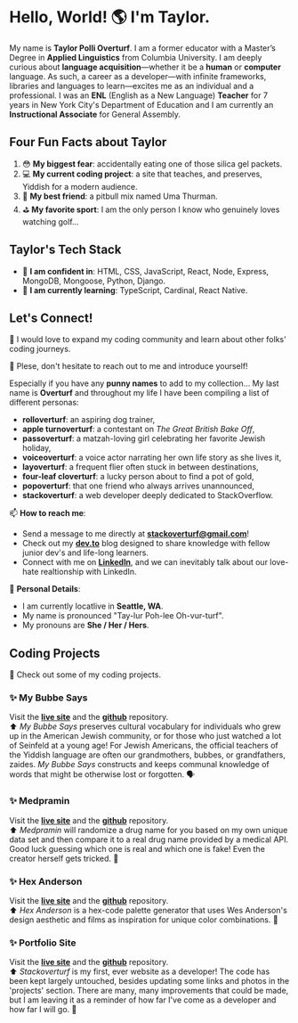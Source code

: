 # Hello, World! 🌎 I'm Taylor. 
My name is **Taylor Polli Overturf**. I am a former educator with a Master’s Degree in **Applied Linguistics** from Columbia University. I am deeply curious about **language acquisition**—whether it be a **human** or **computer** language. As such, a career as a developer—with infinite frameworks, libraries and languages to learn—excites me as an individual and a professional. I was an **ENL** (English as a New Language) **Teacher** for 7 years in New York City's Department of Education and I am currently an **Instructional Associate** for General Assembly. 

## Four Fun Facts about Taylor 
1. 😳 **My biggest fear**: accidentally eating one of those silica gel packets. 
2. 💻 **My current coding project**: a site that teaches, and preserves, Yiddish for a modern audience. 
3. 🐶 **My best friend**: a pitbull mix named Uma Thurman.
4. ⛳️ **My favorite sport**: I am the only person I know who genuinely loves watching golf... 

## Taylor's Tech Stack
- 💪 **I am confident in**: HTML, CSS, JavaScript, React, Node, Express, MongoDB, Mongoose, Python, Django.
- 🤔 **I am currently learning**: TypeScript, Cardinal, React Native. 

## Let's Connect! 
👯 I would love to expand my coding community and learn about other folks' coding journeys.

👋 Plese, don't hesitate to reach out to me and introduce yourself! <br />

Especially if you have any **punny names** to add to my collection... My last name is **Overturf** and throughout my life I have been compiling a list of different personas: 
- **rolloverturf**: an aspiring dog trainer,
- **apple turnoverturf**: a contestant on *The Great British Bake Off*, 
- **passoverturf**: a matzah-loving girl celebrating her favorite Jewish holiday,
- **voiceoverturf**: a voice actor narrating her own life story as she lives it, 
- **layoverturf**: a frequent flier often stuck in between destinations, 
- **four-leaf cloverturf**: a lucky person about to find a pot of gold,
- **popoverturf**: that one friend who always arrives unannounced,
- **stackoverturf**: a web developer deeply dedicated to StackOverflow.

📫 **How to reach me**:
- Send a message to me directly at **stackoverturf@gmail.com**!
- Check out my **[dev.to](https://dev.to/stackoverturf)** blog designed to share knowledge with fellow junior dev's and life-long learners.  
- Connect with me on **[LinkedIn](https://www.linkedin.com/in/tayloroverturf/)**, and we can inevitably talk about our love-hate realtionship with LinkedIn. 

📝 **Personal Details**: 
- I am currently locatlive in **Seattle, WA**. 
- My name is pronounced "Tay-lur Poh-lee Oh-vur-turf". 
- My pronouns are **She / Her / Hers**. 

## Coding Projects
👏 Check out some of my coding projects.

### ✨ My Bubbe Says 
Visit the **[live site](https://www.mybubbesays.com/#/)** and the **[github](https://github.com/over-taylor-turf/bubbe-says)** repository.<br /> 
⬆️ *My Bubbe Says* preserves cultural vocabulary for individuals who grew up in the American Jewish community, or for those who just watched a lot of Seinfeld at a young age! For Jewish Americans, the official teachers of the Yiddish language are often our grandmothers, bubbes, or grandfathers, zaides. *My Bubbe Says* constructs and keeps communal knowledge of words that might be otherwise lost or forgotten. 🗣

### ✨ Medpramin
Visit the **[live site](https://www.medpramin.com/#/)** and the **[github](https://github.com/over-taylor-turf/fake-drug-names)** repository.<br />
⬆️ *Medpramin* will randomize a drug name for you based on my own unique data set and then compare it to a real drug name provided by a medical API. Good luck guessing which one is real and which one is fake! Even the creator herself gets tricked. 🤣

### ✨ Hex Anderson 
Visit the **[live site](https://www.hexanderson.com/#/)** and the **[github](https://github.com/over-taylor-turf/hex-anderson)** repository.<br />
⬆️ *Hex Anderson* is a hex-code palette generator that uses Wes Anderson's design aesthetic and films as inspiration for unique color combinations. 🎨

### ✨ Portfolio Site
Visit the **[live site](https://www.stackoverturf.com/)** and the **[github](https://github.com/over-taylor-turf/over-taylor-turf.github.io)** repository.<br />
⬆️ *Stackoverturf* is my first, ever website as a developer! The code has been kept largely untouched, besides updating some links and photos in the 'projects' section. There are many, many improvements that could be made, but I am leaving it as a reminder of how far I've come as a developer and how far I will go. 🚀
